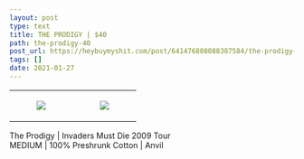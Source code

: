 ```yaml
---
layout: post
type: text
title: THE PRODIGY | $40
path: the-prodigy-40
post_url: https://heybuymyshit.com/post/641476808088387584/the-prodigy-40
tags: []
date: 2021-01-27
---
```




<table style="width:100%;"><tr><td style="vertical-align:top;">
      <figure class="tmblr-full" data-orig-height="2048" data-orig-width="1365" data-orig-src="https://concertshirts.netlify.app/shirts/0027/0027-01.jpg"><img src="https://64.media.tumblr.com/129f0aa5d5c71c36c602ed822734d275/103ee7f643f69458-26/s540x810/a8367914174c3f5bdeaa3cfc8221322453763625.jpg" data-orig-height="2048" data-orig-width="1365" data-orig-src="https://concertshirts.netlify.app/shirts/0027/0027-01.jpg"/></figure></td>
    <td style="vertical-align:top;">
      <figure class="tmblr-full" data-orig-height="2048" data-orig-width="1365" data-orig-src="https://concertshirts.netlify.app/shirts/0027/0027-02.jpg"><img src="https://64.media.tumblr.com/f5db9fbdd3898890f4b1bb9508251d85/103ee7f643f69458-a9/s540x810/f858f5cec17dd0b76f3a51e624db82779ef43026.jpg" data-orig-height="2048" data-orig-width="1365" data-orig-src="https://concertshirts.netlify.app/shirts/0027/0027-02.jpg"/></figure></td>
  </tr></table><p>
  The Prodigy | Invaders Must Die 2009 Tour<br/>MEDIUM | 100% Preshrunk Cotton | Anvil
</p>
